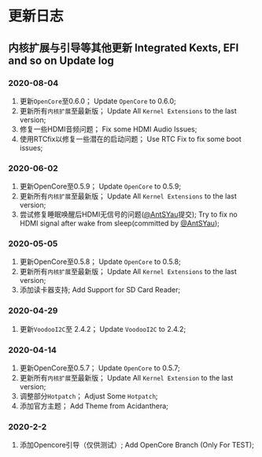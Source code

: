 # 更新日志

## 内核扩展与引导等其他更新 Integrated Kexts, EFI and so on Update log

### 2020-08-04

1. 更新`OpenCore`至0.6.0；
   Update `OpenCore` to 0.6.0;
1. 更新所有`内核扩展`至最新版；
   Update All `Kernel Extensions` to the last version;
1. 修复一些HDMI音频问题；
   Fix some HDMI Audio Issues;
1. 使用RTCfix以修复一些潜在的启动问题；
   Use RTC Fix to fix some boot issues;

### 2020-06-02

1. 更新OpenCore至0.5.9；
   Update `OpenCore` to 0.5.9;
1. 更新所有`内核扩展`至最新版；
   Update All `Kernel Extensions` to the last version;
1. 尝试修复睡眠唤醒后HDMI无信号的问题([@AntSYau](https://github.com/jardenliu/XPS15-9560-BigSur/pull/143/commits/5c918a6fca9b300754a5659e3efb78e8571f02f4)提交);
   Try to fix no HDMI signal after wake from sleep(committed by [@AntSYau](https://github.com/jardenliu/XPS15-9560-BigSur/pull/143/commits/5c918a6fca9b300754a5659e3efb78e8571f02f4));

### 2020-05-05

1. 更新OpenCore至0.5.8；
   Update `OpenCore` to 0.5.8;
1. 更新所有`内核扩展`至最新版；
   Update All `Kernel Extensions` to the last version;
1. 添加读卡器支持;
   Add Support for SD Card Reader;

### 2020-04-29

1. 更新`VoodooI2C`至 2.4.2；
   Update `VoodooI2C` to 2.4.2;
 
### 2020-04-14

1. 更新OpenCore至0.5.7；
   Update `OpenCore` to 0.5.7;
3. 更新所有`内核扩展`至最新版；
   Update All `Kernel Extension` to the last version;
4. 调整部分`Hotpatch`；
   Adjust Some `Hotpatch`;
5. 添加官方主题；
   Add Theme from Acidanthera;

### 2020-2-2
1. 添加Opencore引导（仅供测试）;
   Add OpenCore Branch (Only For TEST);